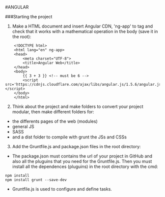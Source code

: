 
#ANGULAR

###Starting the project

1. Make a HTML document and insert Angular CDN, 'ng-app' to <html> tag and check that it works with a mathematical operation in the body (save it in the root):


~~~
    <!DOCTYPE html>
    <html lang="en" ng-app>
    <head>
        <meta charset="UTF-8">
        <title>Angular Web</title>
    </head>
    <body>
        {{ 3 + 3 }} <!-- must be 6 -->
        <script src='https://cdnjs.cloudflare.com/ajax/libs/angular.js/1.5.6/angular.js'></script>
    </body>
    </html>
~~~

2. Think about the project and make folders to convert your project modular, then make different folders for:
- the differents pages of the web (modules)
- general JS
- SASS
- and a dist folder to compile with grunt the JSs and CSSs

3. Add the Gruntfile.js and package.json files in the root directory:
- The package.json must contains the url of your project in GitHub and also all the pluguins that you need for the Gruntfile.js. Then you must install all the dependences (pluguins) in the root directory with the cmd:
 ~~~
 npm install
 npm install grunt --save-dev
 ~~~
- Gruntfile.js is used to configure and define tasks.